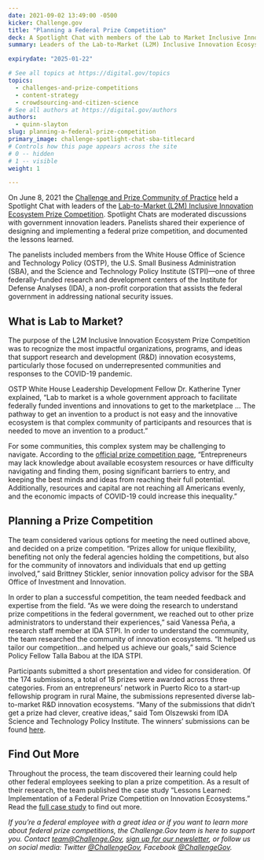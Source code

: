 ```yaml
---
date: 2021-09-02 13:49:00 -0500
kicker: Challenge.gov
title: "Planning a Federal Prize Competition"
deck: A Spotlight Chat with members of the Lab to Market Inclusive Innovation Ecosystem Prize Competition.
summary: Leaders of the Lab-to-Market (L2M) Inclusive Innovation Ecosystem Prize Competition share their experience running a federal prize competition.

expirydate: "2025-01-22"

# See all topics at https://digital.gov/topics
topics:
  - challenges-and-prize-competitions
  - content-strategy
  - crowdsourcing-and-citizen-science
# See all authors at https://digital.gov/authors
authors:
  - quinn-slayton
slug: planning-a-federal-prize-competition
primary_image: challenge-spotlight-chat-sba-titlecard
# Controls how this page appears across the site
# 0 -- hidden
# 1 -- visible
weight: 1

---
```


On June 8, 2021 the [Challenge and Prize Community of Practice](https://digital.gov/communities/challenges-prizes/) held a Spotlight Chat with leaders of the [Lab-to-Market (L2M) Inclusive Innovation Ecosystem Prize Competition](https://www.challenge.gov/challenge/l2m-prize-competition/). Spotlight Chats are moderated discussions with government innovation leaders. Panelists shared their experience of designing and implementing a federal prize competition, and documented the lessons learned.

The panelists included members from the White House Office of Science and Technology Policy (OSTP), the U.S. Small Business Administration (SBA), and the Science and Technology Policy Institute (STPI)—one of three federally-funded research and development centers of the Institute for Defense Analyses (IDA), a non-profit corporation that assists the federal government in addressing national security issues.

## What is Lab to Market?

The purpose of the L2M Inclusive Innovation Ecosystem Prize Competition was to recognize the most impactful organizations, programs, and ideas that support research and development (R&D) innovation ecosystems, particularly those focused on underrepresented communities and responses to the COVID-19 pandemic.

OSTP White House Leadership Development Fellow Dr. Katherine Tyner explained, “Lab to market is a whole government approach to facilitate federally funded inventions and innovations to get to the marketplace … The pathway to get an invention to a product is not easy and the innovative ecosystem is that complex community of participants and resources that is needed to move an invention to a product.”

For some communities, this complex system may be challenging to navigate. According to the [official prize competition page](https://www.challenge.gov/challenge/l2m-prize-competition/), “Entrepreneurs may lack knowledge about available ecosystem resources or have difficulty navigating and finding them, posing significant barriers to entry, and keeping the best minds and ideas from reaching their full potential. Additionally, resources and capital are not reaching all Americans evenly, and the economic impacts of COVID-19 could increase this inequality.”

## Planning a Prize Competition

The team considered various options for meeting the need outlined above, and decided on a prize competition. “Prizes allow for unique flexibility, benefiting not only the federal agencies holding the competitions, but also for the community of innovators and individuals that end up getting involved,” said Brittney Stickler, senior innovation policy advisor for the SBA Office of Investment and Innovation.

In order to plan a successful competition, the team needed feedback and expertise from the field. “As we were doing the research to understand prize competitions in the federal government, we reached out to other prize administrators to understand their experiences,” said Vanessa Peña, a research staff member at IDA STPI. In order to understand the community, the team researched the community of innovation ecosystems. “It helped us tailor our competition...and helped us achieve our goals,” said Science Policy Fellow Talla Babou at the IDA STPI.

Participants submitted a short presentation and video for consideration. Of the 174 submissions, a total of 18 prizes were awarded across three categories. From an entrepreneurs’ network in Puerto Rico to a start-up fellowship program in rural Maine, the submissions represented diverse lab-to-market R&D innovation ecosystems. “Many of the submissions that didn’t get a prize had clever, creative ideas,” said Tom Olszewski from IDA Science and Technology Policy Institute. The winners’ submissions can be found [here](https://www.sbir.gov/l2m).

## Find Out More

Throughout the process, the team discovered their learning could help other federal employees seeking to plan a prize competition. As a result of their research, the team published the case study “Lessons Learned: Implementation of a Federal Prize Competition on Innovation Ecosystems.” Read the [full case study](https://idalink.org/d-22680) to find out more.

*If you’re a federal employee with a great idea or if you want to learn more about federal prize competitions, the Challenge.Gov team is here to support you. Contact [team@Challenge.Gov](mailto:team@Challenge.Gov), [sign up for our newsletter](https://public.govdelivery.com/accounts/USGSATTS/subscriber/topics?qsp=USGSATTS_6), or follow us on social media: Twitter [@ChallengeGov](https://twitter.com/challengegov), Facebook [@ChallengeGov](https://www.facebook.com/ChallengeGov/).*
